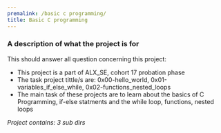 ```yaml
---
premalink: /basic c programming/
title: Basic C programming
---
```


### A description of what the project is for

This should answer all question concerning this project:

* This project is a part of ALX_SE, cohort 17 probation phase
* The task project tittle/s are: 0x00-hello_world, 0x01-variables_if_else_while, 0x02-functions_nested_loops
* The main task of these projects are to learn about the basics of C Programming, if-else statments and the while loop, functions, nested loops

*Project contains: 3 sub dirs*
